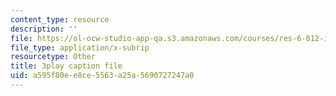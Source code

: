 ```yaml
---
content_type: resource
description: ''
file: https://ol-ocw-studio-app-qa.s3.amazonaws.com/courses/res-6-012-introduction-to-probability-spring-2018/a595f80ee8ce5563a25a5690727247a0_gH_OmTJ9vQs.vtt
file_type: application/x-subrip
resourcetype: Other
title: 3play caption file
uid: a595f80e-e8ce-5563-a25a-5690727247a0
---
```

